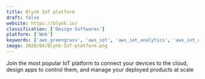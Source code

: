 ```yaml
---
title: Blynk IoT platform
draft: false 
website: https://blynk.io/
classification: ['Design Softwares']
platform: ['Web']
keywords: ['aws_greengrass', 'aws_iot', 'aws_iot_analytics', 'aws_iot_core', 'aws_iot_things_graph', 'apache_iota', 'arrayent', 'axonize', 'azure_iot_central', 'azure_iot_hub', 'countly', 'google_cloud_iot_core', 'ibm_watson_iot_platform', 'kii', 'knowi', 'particle', 'sap_leonardo_internet_of_things', 'salesforce_iot_cloud', 'tellucloud', 'temboo', 'thingspeak']
image: 2020/04/Blynk-IoT-platform.png
---
```

Join the most popular IoT platform to connect your devices to the cloud, design apps to control them, and manage your deployed products at scale